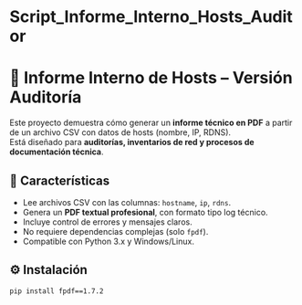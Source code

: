 # Script_Informe_Interno_Hosts_Auditor
# 🧾 Informe Interno de Hosts – Versión Auditoría

Este proyecto demuestra cómo generar un **informe técnico en PDF** a partir de un archivo CSV con datos de hosts (nombre, IP, RDNS).  
Está diseñado para **auditorías, inventarios de red y procesos de documentación técnica**.

## 🚀 Características

- Lee archivos CSV con las columnas: `hostname`, `ip`, `rdns`.
- Genera un **PDF textual profesional**, con formato tipo log técnico.
- Incluye control de errores y mensajes claros.
- No requiere dependencias complejas (solo `fpdf`).
- Compatible con Python 3.x y Windows/Linux.
## ⚙️ Instalación

```
pip install fpdf==1.7.2
